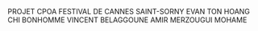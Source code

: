 PROJET CPOA FESTIVAL DE CANNES 
SAINT-SORNY EVAN
TON HOANG CHI
BONHOMME VINCENT
BELAGGOUNE AMIR
MERZOUGUI MOHAME